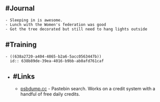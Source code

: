 ## #Journal
	- Sleeping in is awesome.
	- Lunch with the Women's federation was good
	- Got the tree decorated but still need to hang lights outside
## #Training
	- ((638a2720-a404-4865-b2a6-5acc0563447b))
	  id:: 638b89de-39ea-4016-b9bb-ab0afd761caf
- ## #Links
	- [psbdump.cc](https://psbdmp.cc/) - Pastebin search. Works on a credit system with a handful of free daily credits.